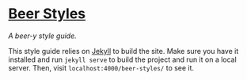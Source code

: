 # [Beer Styles](http://swashcap.github.io/beer-styles/)

_A beer-y style guide._

This style guide relies on [Jekyll](http://jekyllrb.com/) to build the site. Make sure you have it installed and run `jekyll serve` to build the project and run it on a local server. Then, visit `localhost:4000/beer-styles/` to see it.
